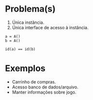 # Problema(s)
1. Única instância.
2. Única interface de acesso à instância.

```
a = A()
b = A()

id(a) == id(b)
```

# Exemplos
- Carrinho de compras.
- Acesso banco de dados/arquivo.
- Manter informações sobre jogo.